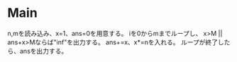 # Main
n,mを読み込み、x=1、ans=0を用意する。
iを0からmまでループし、
x>M || ans+x>Mならば"inf"を出力する。
ans+=x、x*=nを入れる。
ループが終了したら、ansを出力する。
